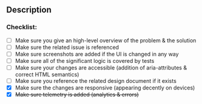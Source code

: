 ## Description

<!--
  Yay new Pull Request! POWERRRRRR!
  (https://www.youtube.com/watch?v=ygBP7MtT3Ac)

  Please take a look at the following checklist and make sure all of the items are checked before submitting your PR.
-->

### Checklist:

- [ ] Make sure you give an high-level overview of the problem & the solution
- [ ] Make sure the related issue is referenced
- [ ] Make sure screenshots are added if the UI is changed in any way
- [ ] Make sure all of the significant logic is covered by tests
- [ ] Make sure your changes are accessible (addition of aria-attributes & correct HTML semantics)
- [ ] Make sure you reference the related design document if it exists
- [x] Make sure the changes are responsive (appearing decently on devices)
- [x] ~~Make sure telemetry is added (analytics & errors)~~
